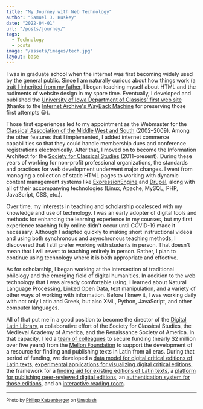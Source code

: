 ```yaml
---
title: "My Journey with Web Technology"
author: "Samuel J. Huskey"
date: "2022-04-01"
url: "/posts/journey/"
tags:
  - Technology
  - posts
image: "/assets/images/tech.jpg"
layout: base
---
```


I was in graduate school when the internet was first becoming widely used by the general public. Since I am naturally curious about how things work ([a trait I inherited from my father](https://web.archive.org/web/20000817192909/http://www.people.virginia.edu/~rjh9u/humbiol993.html), I began teaching myself about HTML and the rudiments of website design in my spare time. Eventually, I developed and published the [University of Iowa Department of Classics' first web site](https://web.archive.org/web/20000816073621/http://www.uiowa.edu/~classics/) (thanks to the [Internet Archive's WayBack Machine](https://web.archive.org/) for preserving those first attempts 😀).

Those first experiences led to my appointment as the Webmaster for the [Classical Association of the Middle West and South](https://camws.org/) (2002–2009). Among the other features that I implemented, I added internet commerce capabilities so that they could handle membership dues and conference registrations electronically. After that, I moved on to become the Information Architect for the [Society for Classical Studies](https://classicalstudies.org/) (2011–present). During these years of working for non-profit professional organizations, the standards and practices for web development underwent major changes. I went from managing a collection of static HTML pages to working with dynamic content management systems like [ExpressionEngine](https://expressionengine.com/) and [Drupal](https://www.drupal.org/), along with all of their accompanying technologies (Linux, Apache, MySQL, PHP, JavaScript, CSS, etc.).

Over time, my interests in teaching and scholarship coalesced with my knowledge and use of technology. I was an early adopter of digital tools and methods for enhancing the learning experience in my courses, but my first experience teaching fully online didn't occur until COVID-19 made it necessary. Although I adapted quickly to making short instructional videos and using both synchronous and asynchronous teaching methods, I discovered that I still prefer working with students in person. That doesn't mean that I will revert to teaching entirely in person. Rather, I plan to continue using technology where it is both appropriate and effective.

As for scholarship, I began working at the intersection of traditional philology and the emerging field of digital humanities. In addition to the web technology that I was already comfortable using, I learned about Natural Language Processing, Linked Open Data, text manipulation, and a variety of other ways of working with information. Before I knew it, I was working daily with not only Latin and Greek, but also XML, Python, JavaScript, and other computer languages.

All of that put me in a good position to become the director of the [Digital Latin Library](https://digitallatin.org/), a collaborative effort of the Society for Classical Studies, the Medieval Academy of America, and the Renaissance Society of America. In that capacity, I led a [team of colleagues](https://digitallatin.org/about-project/initial-dll-working-group/) to secure funding (nearly $2 million over five years) from the [Mellon Foundation](https://mellon.org/) to support the development of a resource for finding and publishing texts in Latin from all eras. During that period of funding, we developed a [data model for digital critical editions of Latin texts](https://digitallatin.github.io/guidelines/LDLT-Guidelines.html), [experimental applications for visualizing digital critical editions](https://digitallatin.org/library-digital-latin-texts/data-visualization/), the framework for a [finding aid for existing editions of Latin texts](https://catalog.digitallatin.org/), a [platform for publishing peer-reviewed digital editions](https://digitallatin.org/library-digital-latin-texts/), an [authentication system for those editions](http://digitalhumanities.org/dhq/vol/13/4/000438/000438.html), and an [interactive reading room](https://ldlt.digitallatin.org/).

 <hr />
 <span style="font-size:smaller">Photo by <a href="https://unsplash.com/@fantasyflip?utm_source=unsplash&utm_medium=referral&utm_content=creditCopyText">Philipp Katzenberger</a> on <a href="https://unsplash.com/s/photos/technology?utm_source=unsplash&utm_medium=referral&utm_content=creditCopyText">Unsplash</a></span>
